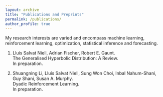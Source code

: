 ```yaml
---
layout: archive
title: "Publications and Preprints"
permalink: /publications/
author_profile: true
---
```


My research interests are varied and encompass machine learning, reinforcement learning, optimization, statistical inference and forecasting.

1. Lluís Salvat Niell, Adrian Fischer, Robert E. Gaunt. <br>
The Generalised Hyperbolic Distribution: A Review. <br>
In preparation.

4. Shuangning Li, Lluís Salvat Niell, Sung Won Choi, Inbal Nahum-Shani, Guy Shani, Susan A. Murphy. <br>
Dyadic Reinforcement Learning. <br>
In preparation.
